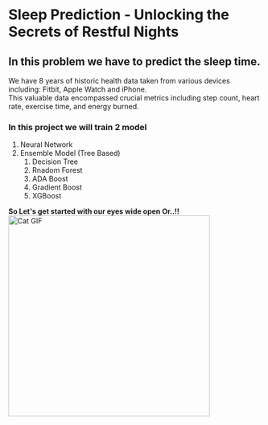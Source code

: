 # Sleep Prediction - Unlocking the Secrets of Restful Nights
## In this problem we have to predict the sleep time. 

We have 8 years of historic health data taken from various devices including: Fitbit, Apple Watch and iPhone. <br>
This valuable data encompassed crucial metrics including step count, heart rate, exercise time, and energy burned.

### In this project we will train 2 model
1. Neural Network
2. Ensemble Model (Tree Based)
    1. Decision Tree
    2. Rnadom Forest
    2. ADA Boost
    3. Gradient Boost
    4. XGBoost
    
**So Let's get started with our eyes wide open Or..!!**
<img src="https://upload.wikimedia.org/wikipedia/commons/thumb/e/eb/Sleepingcatwhiskertwitches.gif/640px-Sleepingcatwhiskertwitches.gif" alt="Cat GIF" width="400" height="400">
